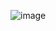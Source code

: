 ![image](https://user-images.githubusercontent.com/56457514/115087351-9e890500-9ed3-11eb-9bc2-3aa194ab6afc.png)
